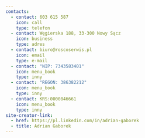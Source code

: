 ```yaml
---
contacts:
  - contact: 603 615 587
    icon: call
    type: telefon
  - contact: Węgierska 188, 33-300 Nowy Sącz
    icon: business
    type: adres
  - contact: biuro@roscoserwis.pl
    icon: email
    type: e-mail
  - contact: "NIP: 7343583401"
    icon: menu_book
    type: inny
  - contact: "REGON: 386382212"
    icon: menu_book
    type: inny
  - contact: KRS:0000846661
    icon: menu_book
    type: inny
site-creator-link:
  - href: https://pl.linkedin.com/in/adrian-gaborek
  - title: Adrian Gaborek
---
```

